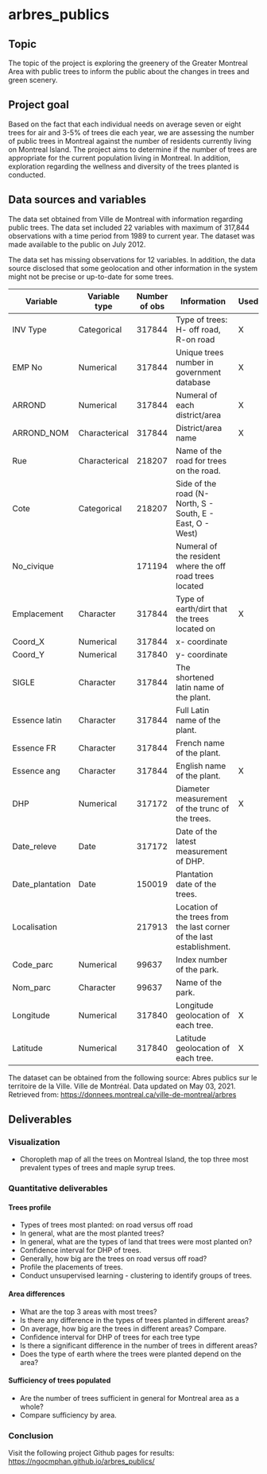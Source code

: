 # arbres_publics

## Topic
The topic of the project is exploring the greenery of the Greater Montreal Area with public trees to inform the public about the changes in trees and green scenery. 

## Project goal
Based on the fact that each individual needs on average seven or eight trees for air and 3-5% of trees die each year, we are assessing the number of public trees in Montreal against the number of residents currently living on Montreal Island. The project aims to determine if the number of trees are appropriate for the current population living in Montreal. In addition, exploration regarding the wellness and diversity of the trees planted is conducted. 

## Data sources and variables
The data set obtained from Ville de Montreal with information regarding public trees. The data set included 22 variables with maximum of 317,844 observations with a time period from 1989 to current year. The dataset was made available to the public on July 2012.

The data set has missing observations for 12 variables. In addition, the data source disclosed that some geolocation and other information in the system might not be precise or up-to-date for some trees.

| Variable| Variable type| Number of obs| Information| Used|
| --------|--------------|--------------|------------|-----|
| INV Type| Categorical  | 317844| Type of trees: H- off road, R-on road| X|
| EMP No | Numerical  | 317844| Unique trees number in government database| X|
| ARROND| Numerical  | 317844| Numeral of each district/area| X|
| ARROND_NOM| Characterical | 317844| District/area name| X|
| Rue| Characterical | 218207| Name of the road for trees on the road.| |
| Cote| Categorical  | 218207| Side of the road (N- North, S - South, E - East, O - West)| |
| No_civique| | 171194| Numeral of the resident where the off road trees located| |
|Emplacement| Character  | 317844| Type of earth/dirt that the trees located on| X|
| Coord_X| Numerical  | 317844| x- coordinate| |
| Coord_Y| Numerical  | 317840| y- coordinate| |
|SIGLE| Character  | 317844| The shortened latin name of the plant.| |
|Essence latin| Character  | 317844| Full Latin name of the plant.| |
|Essence FR| Character  | 317844| French name of the plant.| |
|Essence ang| Character  | 317844| English name of the plant.| X|
|DHP|Numerical | 317172| Diameter measurement of the trunc of the trees.| X|
|Date_releve| Date| 317172| Date of the latest measurement of DHP.| |
|Date_plantation| Date| 150019| Plantation date of the trees. | |
|Localisation| | 217913| Location of the trees from the last corner of the last establishment.| |
|Code_parc| Numerical| 99637| Index number of the park.| |
|Nom_parc| Character| 99637|Name of the park. | |
|Longitude|Numerical| 317840| Longitude geolocation of each tree. | X|
|Latitude|Numerical| 317840| Latitude geolocation of each tree.| X|

The dataset can be obtained from the following source:
Abres publics sur le territoire de la Ville. Ville de Montréal. Data updated on May 03, 2021. Retrieved from: https://donnees.montreal.ca/ville-de-montreal/arbres

## Deliverables

### Visualization
* Choropleth map of all the trees on Montreal Island, the top three most prevalent types of trees and maple syrup trees.

### Quantitative deliverables
#### Trees profile
* Types of trees most planted: on road versus off road
* In general, what are the most planted trees?
* In general, what are the types of land that trees were most planted on?
* Confidence interval for DHP of trees.  
* Generally, how big are the trees on road versus off road?
* Profile the placements of trees. 
* Conduct unsupervised learning - clustering to identify groups of trees. 
#### Area differences
* What are the top 3 areas with most trees?
* Is there any difference in the types of trees planted in different areas?
* On average, how big are the trees in different areas? Compare.
* Confidence interval for DHP of trees for each tree type
* Is there a significant difference in the number of trees in different areas?
* Does the type of earth where the trees were planted depend on the area? 
#### Sufficiency of trees populated
* Are the number of trees sufficient in general for Montreal area as a whole?
* Compare sufficiency by area. 

### Conclusion
Visit the following project Github pages for results: https://ngocmphan.github.io/arbres_publics/


